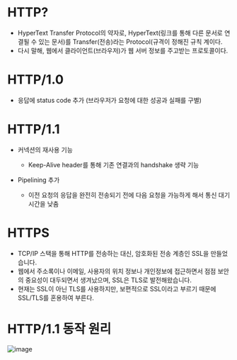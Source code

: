 <h1> HTTP? </h1>

- HyperText Transfer Protocol의 약자로, HyperText(링크를 통해 다른 문서로 연결될 수 있는 문서)를 Transfer(전송)라는 Protocol(규격이 정해진 규칙 
계이다.
- 다시 말해, 웹에서 클라이언트(브라우저)가 웹 서버 정보를 주고받는 프로토콜이다.

<h1> HTTP/1.0 </h1>

- 응답에 status code 추가 (브라우저가 요청에 대한 성공과 실패를 구별)

<h1> HTTP/1.1 </h1>

- 커넥션의 재사용 기능
  - Keep-Alive header를 통해 기존 연결과의 handshake 생략 기능

- Pipelining 추가
  - 이전 요청의 응답을 완전히 전송되기 전에 다음 요청을 가능하게 해서 통신 대기 시간을 낮춤
 
 
 <h1> HTTPS </h1>
 
 - TCP/IP 스택을 통해 HTTP를 전송하는 대신, 암호화된 전송 계층인 SSL을 만들었습니다.
 - 웹에서 주소록이나 이메일, 사용자의 위치 정보나 개인정보에 접근하면서 점점 보안의 중요성이 대두되면서 생겨났으며, SSL은 TLS로 발전해왔습니다.
 - 현재는 SSL이 아닌 TLS를 사용하지만, 보편적으로 SSL이라고 부르기 때문에 SSL/TLS를 혼용하여 부른다.

<h1> HTTP/1.1 동작 원리 </h1>

![image](https://user-images.githubusercontent.com/62228401/218254784-c5599da3-fd5d-4174-9942-938de8331a49.png)
